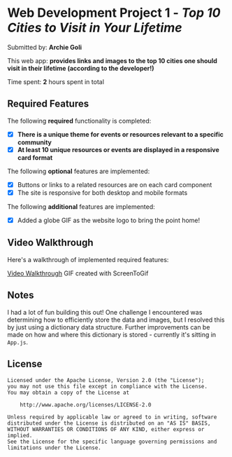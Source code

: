 # Web Development Project 1 - *Top 10 Cities to Visit in Your Lifetime*

Submitted by: **Archie Goli**

This web app: **provides links and images to the top 10 cities one should visit in their lifetime (according to the developer!)**

Time spent: **2** hours spent in total

## Required Features

The following **required** functionality is completed:

- [X] **There is a unique theme for events or resources relevant to a specific community**
- [X] **At least 10 unique resources or events are displayed in a responsive card format**

The following **optional** features are implemented:

- [X] Buttons or links to a related resources are on each card component
- [X] The site is responsive for both desktop and mobile formats

The following **additional** features are implemented:

* [X] Added a globe GIF as the website logo to bring the point home!

## Video Walkthrough
Here's a walkthrough of implemented required features:

<a href='https://drive.google.com/file/d/1WccJLdjP9YlNhkvzxRaHJF4Khr8gKUpP/view?usp=sharing'>Video Walkthrough</a>
GIF created with ScreenToGif

## Notes

I had a lot of fun building this out! One challenge I encountered was determining how to efficiently store the data and images, but I resolved this by just using a dictionary data structure. Further improvements can be made on how and where this dictionary is stored - currently it's sitting in `App.js`.

## License

    Licensed under the Apache License, Version 2.0 (the "License");
    you may not use this file except in compliance with the License.
    You may obtain a copy of the License at

        http://www.apache.org/licenses/LICENSE-2.0

    Unless required by applicable law or agreed to in writing, software
    distributed under the License is distributed on an "AS IS" BASIS,
    WITHOUT WARRANTIES OR CONDITIONS OF ANY KIND, either express or implied.
    See the License for the specific language governing permissions and
    limitations under the License.